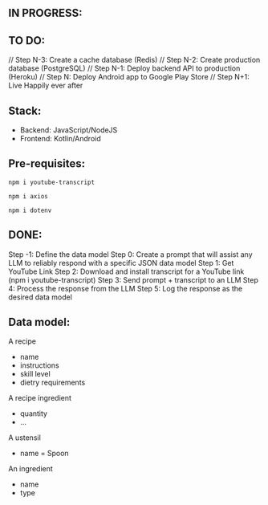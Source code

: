 ## IN PROGRESS:

## TO DO:

// Step N-3: Create a cache database (Redis)
// Step N-2: Create production database (PostgreSQL)
// Step N-1: Deploy backend API to production (Heroku)
// Step N: Deploy Android app to Google Play Store
// Step N+1: Live Happily ever after

## Stack:

- Backend: JavaScript/NodeJS
- Frontend: Kotlin/Android

## Pre-requisites:

`npm i youtube-transcript`

`npm i axios`

`npm i dotenv`

## DONE:

Step -1: Define the data model
Step 0: Create a prompt that will assist any LLM to reliably respond
with a specific JSON data model
Step 1: Get YouTube Link
Step 2: Download and install transcript for a YouTube link
(npm i youtube-transcript)
Step 3: Send prompt + transcript to an LLM
Step 4: Process the response from the LLM
Step 5: Log the response as the desired data model

## Data model:

A recipe

- name
- instructions
- skill level
- dietry requirements

A recipe ingredient

- quantity
- ...

A ustensil

- name = Spoon

An ingredient

- name
- type
